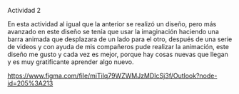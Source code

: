 Actividad 2 

En esta actividad al igual que la anterior se realizó un diseño, pero más avanzado en este diseño se tenía que usar la imaginación haciendo una barra animada que desplazara de un lado para el otro, después de una serie de videos y con ayuda de mis compañeros pude realizar la animación, este diseño me gusto y cada vez es mejor, porque hay cosas nuevas que llegan y es muy gratificante aprender algo nuevo. 

https://www.figma.com/file/miTilq79WZWMJzMDIcSj3f/Outlook?node-id=205%3A213